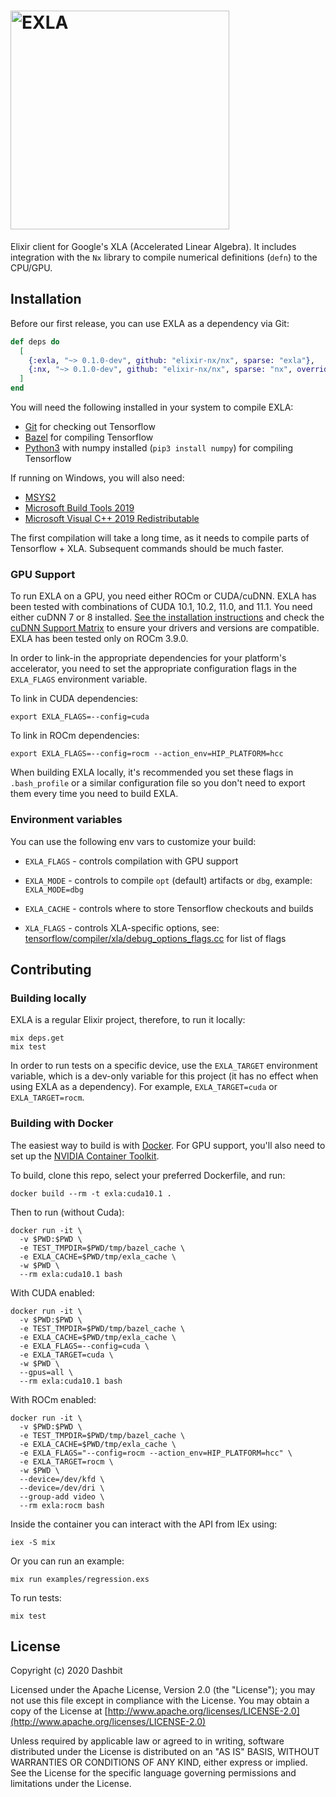 <h1><img src="https://github.com/elixir-nx/nx/raw/main/exla/exla.png" alt="EXLA" width="350"></h1>

Elixir client for Google's XLA (Accelerated Linear Algebra). It includes integration with the `Nx` library to compile numerical definitions (`defn`) to the CPU/GPU.

## Installation

Before our first release, you can use EXLA as a dependency via Git:

```elixir
def deps do
  [
    {:exla, "~> 0.1.0-dev", github: "elixir-nx/nx", sparse: "exla"},
    {:nx, "~> 0.1.0-dev", github: "elixir-nx/nx", sparse: "nx", override: true}
  ]
end
```

You will need the following installed in your system to compile EXLA:

  * [Git](https://git-scm.com/) for checking out Tensorflow
  * [Bazel](https://bazel.build/) for compiling Tensorflow
  * [Python3](https://python.org) with numpy installed (`pip3 install numpy`) for compiling Tensorflow

If running on Windows, you will also need:
  
  * [MSYS2](https://www.msys2.org/)
  * [Microsoft Build Tools 2019](https://visualstudio.microsoft.com/downloads/)
  * [Microsoft Visual C++ 2019 Redistributable](https://visualstudio.microsoft.com/downloads/)

The first compilation will take a long time, as it needs to compile parts of Tensorflow + XLA. Subsequent commands should be much faster.

### GPU Support

To run EXLA on a GPU, you need either ROCm or CUDA/cuDNN. EXLA has been tested with combinations of CUDA 10.1, 10.2, 11.0, and 11.1. You need either cuDNN 7 or 8 installed. [See the installation instructions](https://docs.nvidia.com/deeplearning/cudnn/install-guide/index.html) and check the [cuDNN Support Matrix](https://docs.nvidia.com/deeplearning/cudnn/support-matrix/index.html) to ensure your drivers and versions are compatible. EXLA has been tested only on ROCm 3.9.0.

In order to link-in the appropriate dependencies for your platform's accelerator, you need to set the appropriate configuration flags in the `EXLA_FLAGS` environment variable.

To link in CUDA dependencies:

```
export EXLA_FLAGS=--config=cuda
```

To link in ROCm dependencies:

```
export EXLA_FLAGS=--config=rocm --action_env=HIP_PLATFORM=hcc
```

When building EXLA locally, it's recommended you set these flags in `.bash_profile` or a similar configuration file so you don't need to export them every time you need to build EXLA.

### Environment variables

You can use the following env vars to customize your build:

  * `EXLA_FLAGS` - controls compilation with GPU support

  * `EXLA_MODE` - controls to compile `opt` (default) artifacts or `dbg`, example: `EXLA_MODE=dbg`

  * `EXLA_CACHE` - controls where to store Tensorflow checkouts and builds

  * `XLA_FLAGS` - controls XLA-specific options, see: [tensorflow/compiler/xla/debug_options_flags.cc](https://github.com/tensorflow/tensorflow/blob/master/tensorflow/compiler/xla/debug_options_flags.cc) for list of flags

## Contributing

### Building locally

EXLA is a regular Elixir project, therefore, to run it locally:

```shell
mix deps.get
mix test
```

In order to run tests on a specific device, use the `EXLA_TARGET` environment variable, which is a dev-only variable for this project (it has no effect when using EXLA as a dependency). For example, `EXLA_TARGET=cuda` or `EXLA_TARGET=rocm`.

### Building with Docker

The easiest way to build is with [Docker](https://docs.docker.com/get-docker/). For GPU support, you'll also need to set up the [NVIDIA Container Toolkit](https://github.com/NVIDIA/nvidia-docker).

To build, clone this repo, select your preferred Dockerfile, and run:

```shell
docker build --rm -t exla:cuda10.1 .
```

Then to run (without Cuda):

```shell
docker run -it \
  -v $PWD:$PWD \
  -e TEST_TMPDIR=$PWD/tmp/bazel_cache \
  -e EXLA_CACHE=$PWD/tmp/exla_cache \
  -w $PWD \
  --rm exla:cuda10.1 bash
```

With CUDA enabled:

```shell
docker run -it \
  -v $PWD:$PWD \
  -e TEST_TMPDIR=$PWD/tmp/bazel_cache \
  -e EXLA_CACHE=$PWD/tmp/exla_cache \
  -e EXLA_FLAGS=--config=cuda \
  -e EXLA_TARGET=cuda \
  -w $PWD \
  --gpus=all \
  --rm exla:cuda10.1 bash
```

With ROCm enabled:

```shell
docker run -it \
  -v $PWD:$PWD \
  -e TEST_TMPDIR=$PWD/tmp/bazel_cache \
  -e EXLA_CACHE=$PWD/tmp/exla_cache \
  -e EXLA_FLAGS="--config=rocm --action_env=HIP_PLATFORM=hcc" \
  -e EXLA_TARGET=rocm \
  -w $PWD \
  --device=/dev/kfd \
  --device=/dev/dri \
  --group-add video \
  --rm exla:rocm bash
```

Inside the container you can interact with the API from IEx using:

```shell
iex -S mix
```

Or you can run an example:

```shell
mix run examples/regression.exs
```

To run tests:

```shell
mix test
```

## License

Copyright (c) 2020 Dashbit

Licensed under the Apache License, Version 2.0 (the "License");
you may not use this file except in compliance with the License.
You may obtain a copy of the License at [http://www.apache.org/licenses/LICENSE-2.0](http://www.apache.org/licenses/LICENSE-2.0)

Unless required by applicable law or agreed to in writing, software
distributed under the License is distributed on an "AS IS" BASIS,
WITHOUT WARRANTIES OR CONDITIONS OF ANY KIND, either express or implied.
See the License for the specific language governing permissions and
limitations under the License.
